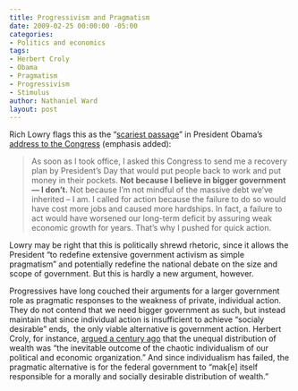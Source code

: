 ```yaml
---
title: Progressivism and Pragmatism
date: 2009-02-25 00:00:00 -05:00
categories:
- Politics and economics
tags:
- Herbert Croly
- Obama
- Pragmatism
- Progressivism
- Stimulus
author: Nathaniel Ward
layout: post
---
```


Rich Lowry flags this as the “[scariest passage][1]” in President Obama’s [address to the Congress][2] (emphasis added):

> As soon as I took office, I asked this Congress to send me a recovery plan by President’s Day that would put people back to work and put money in their pockets. **Not because I believe in bigger government — I don’t.** Not because I’m not mindful of the massive debt we’ve inherited – I am. I called for action because the failure to do so would have cost more jobs and caused more hardships. In fact, a failure to act would have worsened our long-term deficit by assuring weak economic growth for years. That’s why I pushed for quick action.

Lowry may be right that this is politically shrewd rhetoric, since it allows the President “to redefine extensive government activism as simple pragmatism” and potentially redefine the national debate on the size and scope of government. But this is hardly a new argument, however.

Progressives have long couched their arguments for a larger government role as pragmatic responses to the weakness of private, individual action. They do not contend that we need bigger government as such, but instead maintain that since individual action is insufficient to achieve “socialy desirable” ends,  the only viable alternative is government action. Herbert Croly, for instance, [argued a century ago][3] that the unequal distribution of wealth was “the inevitable outcome of the chaotic individualism of our political and economic organization.” And since individualism has failed, the pragmatic alternative is for the federal government to “mak[e] itself responsible for a morally and socially desirable distribution of wealth.”

 [1]: http://corner.nationalreview.com/post/?q=NjFiYTFjMGQ5N2NiNDc5NDQ4ZDZjNGEzMjdkMzRjZGY=
 [2]: http://www.whitehouse.gov/the_press_office/Remarks-of-President-Barack-Obama-Address-to-Joint-Session-of-Congress/
 [3]: http://www.gutenberg.org/files/14422/14422-h/14422-h.htm